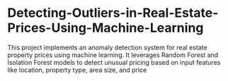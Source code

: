 # Detecting-Outliers-in-Real-Estate-Prices-Using-Machine-Learning
This project implements an anomaly detection system for real estate property prices using machine learning. It leverages Random Forest and Isolation Forest models to detect unusual pricing based on input features like location, property type, area size, and price
